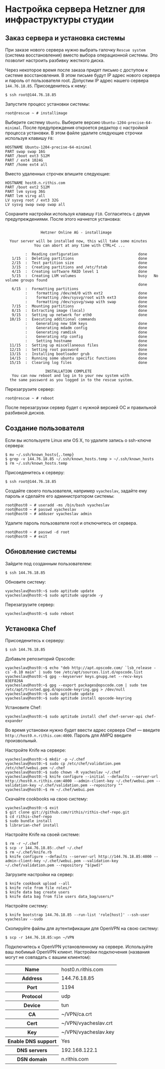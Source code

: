 # Настройка сервера Hetzner для инфраструктуры студии

## Заказ сервера и установка системы

При заказе нового сервера нужно выбрать галочку `Rescue system` (система
восстановления) вместо выбора операционной системы. Это позволит настроить
разбивку жесткого диска.

Через некоторое время после заказа придет письмо с доступом к системе
восстановления. В этом письме будут IP адрес нового сервера и пароль
от пользователя root. Допустим IP адрес нашего сервера `144.76.18.85`.
Присоеденитесь к нему:

```
$ ssh root@144.76.18.85
```

Запустите процесс установки системы:

```
root@rescue ~ # installimage
```

Выберите систему `Ubuntu`. Выберите версию `Ubuntu-1204-precise-64-minimal`.
После предупреждения откроется редактор с настройкой процесса установки.
В этом файле удалите следующие строчки используя клавишу `F8`:

```
HOSTNAME Ubuntu-1204-precise-64-minimal
PART swap swap 16G
PART /boot ext3 512M
PART / ext4 1024G
PART /home ext4 all
```

Вместо удаленных строчек впишите следующие:

```
HOSTNAME host0.n.rithis.com
PART /boot ext2 512M
PART lvm sysvg 36G
PART lvm virvg all
LV sysvg root / ext3 32G
LV sysvg swap swap swap all
```

Сохраните настройки используя клавишу `F10`. Согласитесь с двумя
предупреждениями. После этого начнется установка:

```

                Hetzner Online AG - installimage

  Your server will be installed now, this will take some minutes
             You can abort at any time with CTRL+C ...

         :  Reading configuration                           done 
   1/15  :  Deleting partitions                             done 
   2/15  :  Test partition size                             done 
   3/15  :  Creating partitions and /etc/fstab              done 
   4/15  :  Creating software RAID level 1                  done 
   5/15  :  Creating LVM volumes                            busy   No volume groups found
                                                            done 
   6/15  :  Formatting partitions
         :    formatting /dev/md/0 with ext2                done 
         :    formatting /dev/sysvg/root with ext3          done 
         :    formatting /dev/sysvg/swap with swap          done 
   7/15  :  Mounting partitions                             done 
   8/15  :  Extracting image (local)                        done 
   9/15  :  Setting up network for eth0                     done 
  10/15  :  Executing additional commands
         :    Generating new SSH keys                       done 
         :    Generating mdadm config                       done 
         :    Generating ramdisk                            done 
         :    Generating ntp config                         done 
         :    Setting hostname                              done 
  11/15  :  Setting up miscellaneous files                  done 
  12/15  :  Setting root password                           done 
  13/15  :  Installing bootloader grub                      done 
  14/15  :  Running some ubuntu specific functions          done 
  15/15  :  Clearing log files                              done 

                  INSTALLATION COMPLETE
   You can now reboot and log in to your new system with
  the same password as you logged in to the rescue system.

```

Перезагрузите сервер:

```
root@rescue ~ # reboot
```

После перезагрузки сервер будет с нужной версией ОС и правильной разбивкой
дисков.

## Создание пользователя

Если вы используете Linux или OS X, то удалите запись о ssh-ключе сервера:

```
$ mv ~/.ssh/known_hosts{,.temp}
$ grep -v 144.76.18.85 ~/.ssh/known_hosts.temp > ~/.ssh/known_hosts
$ rm ~/.ssh/known_hosts.temp
```

Присоеденитесь к серверу:

```
$ ssh root@144.76.18.85
```

Создайте своего пользователя, например `vyacheslav`, задайте ему пароль
и сделайте его администратором системы:

```
root@host0 ~ # useradd -ms /bin/bash vyacheslav
root@host0 ~ # passwd vyacheslav
root@host0 ~ # adduser vyacheslav admin
```

Удалите пароль пользователя root и отключитесь от сервера.

```
root@host0 ~ # passwd -d root
root@host0 ~ # exit
```

## Обновление системы

Зайдите под созданным пользователем:

```
$ ssh 144.76.18.85
```

Обновите систему:

```
vyacheslav@host0:~$ sudo aptitude update
vyacheslav@host0:~$ sudo aptitude upgrade -y
```

Перезагрузите сервер:

```
vyacheslav@host0:~$ sudo reboot
```

## Установка Chef

Присоеденитесь к серверу:

```
$ ssh 144.76.18.85
```

Добавьте репозиторий Opscode:

```
vyacheslav@host0:~$ echo "deb http://apt.opscode.com/ `lsb_release -cs`-0.10 main" | sudo tee /etc/apt/sources.list.d/opscode.list
vyacheslav@host0:~$ gpg --keyserver keys.gnupg.net --recv-keys 83EF826A
vyacheslav@host0:~$ gpg --export packages@opscode.com | sudo tee /etc/apt/trusted.gpg.d/opscode-keyring.gpg > /dev/null
vyacheslav@host0:~$ sudo aptitude update
vyacheslav@host0:~$ sudo aptitude install opscode-keyring
```

Установите Chef:

```
vyacheslav@host0:~$ sudo aptitude install chef chef-server-api chef-expander
```

Во время установки нужно будет ввести адрес сервера Chef — введите
`http://host0.n.rithis.com:4000`. Пароль для AMPQ введите произвольный.

Настройте Knife на сервере:

```
vyacheslav@host0:~$ mkdir -p ~/.chef
vyacheslav@host0:~$ sudo cp /etc/chef/validation.pem /etc/chef/webui.pem ~/.chef
vyacheslav@host0:~$ sudo chown -R vyacheslav ~/.chef
vyacheslav@host0:~$ knife configure --initial --defaults --server-url http://host0.n.rithis.com:4000 --admin-client-key ~/.chef/webui.pem --validation-key ~/.chef/validation.pem --repository ""
vyacheslav@host0:~$ rm ~/.chef/webui.pem
```

Скачайте cookbooks на свою систему:

```
vyacheslav@host0:~$ exit
$ git clone git://github.com/rithis/rithis-chef-repo.git
$ cd rithis-chef-repo
$ sudo bundle install
$ librarian-chef install
```

Настройте Knife на своей системе:

```
$ rm -r ~/.chef
$ scp -r 144.76.18.85:.chef ~/.chef
$ rm ~/.chef/knife.rb
$ knife configure --defaults --server-url http://144.76.18.85:4000 --admin-client-key ~/.chef/webui.pem --validation-key ~/.chef/validation.pem --repository "$(pwd)"
```

Загрузите настройки на сервер:

```
$ knife cookbook upload --all
$ knife role from file roles/*
$ knife data bag create users
$ knife data bag from file users data_bag/users/*
```

Настройте систему:

```
$ knife bootstrap 144.76.18.85 --run-list 'role[host]' --ssh-user vyacheslav --sudo
```

Скопируйте файлы для аутентификации для OpenVPN на свою систему:

```
$ scp -r 144.76.18.85:vpn ~/VPN
```

Подключитесь к OpenVPN установленному на сервере. Используйте ваш любимый
OpenVPN клиент. Настройки подключения (названия могут не совпадать с вашим
клиентом):

<table>
  <tr>
    <th>Name</th>
    <td>host0.n.rithis.com</td>
  </tr>
  <tr>
    <th>Address</th>
    <td>144.76.18.85</td>
  </tr>
  <tr>
    <th>Port</th>
    <td>1194</td>
  </tr>
  <tr>
    <th>Protocol</th>
    <td>udp</td>
  </tr>
  <tr>
    <th>Device</th>
    <td>tun</td>
  </tr>
  <tr>
    <th>CA</th>
    <td>~/VPN/ca.crt</td>
  </tr>
  <tr>
    <th>Cert</th>
    <td>~/VPN/vyacheslav.crt</td>
  </tr>
  <tr>
    <th>Key</th>
    <td>~/VPN/vyacheslav.key</td>
  </tr>
  <tr>
    <th>Enable DNS support</th>
    <td>Yes</td>
  </tr>
  <tr>
    <th>DNS servers</th>
    <td>192.168.122.1</td>
  </tr>
  <tr>
    <th>DSN domain</th>
    <td>n.rithis.com</td>
  </tr>
</table>
